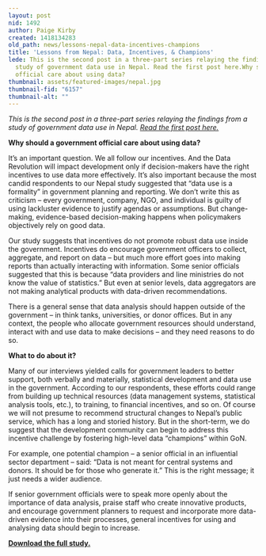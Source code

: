 ```yaml
---
layout: post
nid: 1492
author: Paige Kirby
created: 1418134283
old_path: news/lessons-nepal-data-incentives-champions
title: 'Lessons from Nepal: Data, Incentives, & Champions'
lede: This is the second post in a three-part series relaying the findings from a
  study of government data use in Nepal. Read the first post here.Why should a government
  official care about using data?
thumbnail: assets/featured-images/nepal.jpg
thumbnail-fid: "6157"
thumbnail-alt: ""
---
```


*This is the second post in a three-part series relaying the findings from a study of government data use in Nepal. [Read the first post here.](/news/demand-side-data-revolution-lessons-government-nepal)*

**Why should a government official care about using data?**

It’s an important question. We all follow our incentives. And the Data Revolution will impact development only if decision-makers have the right incentives to use data more effectively. It’s also important because the most candid respondents to our Nepal study suggested that “data use is a formality” in government planning and reporting. We don’t write this as criticism – every government, company, NGO, and individual is guilty of using lackluster evidence to justify agendas or assumptions. But change-making, evidence-based decision-making happens when policymakers objectively rely on good data.

Our study suggests that incentives do not promote robust data use inside the government. Incentives do encourage government officers to collect, aggregate, and report on data – but much more effort goes into making reports than actually interacting with information. Some senior officials suggested that this is because “data providers and line ministries do not know the value of statistics.” But even at senior levels, data aggregators are not making analytical products with data-driven recommendations.

There is a general sense that data analysis should happen outside of the government – in think tanks, universities, or donor offices. But in any context, the people who allocate government resources should understand, interact with and use data to make decisions – and they need reasons to do so.

**What to do about it?**

Many of our interviews yielded calls for government leaders to better support, both verbally and materially, statistical development and data use in the government. According to our respondents, these efforts could range from building up technical resources (data management systems, statistical analysis tools, etc.), to training, to financial incentives, and so on. Of course we will not presume to recommend structural changes to Nepal’s public service, which has a long and storied history. But in the short-term, we do suggest that the development community can begin to address this incentive challenge by fostering high-level data “champions” within GoN.

For example, one potential champion – a senior official in an influential sector department – said: “Data is not meant for central systems and donors. It should be for those who generate it.” This is the right message; it just needs a wider audience.

If senior government officials were to speak more openly about the importance of data analysis, praise staff who create innovative products, and encourage government planners to request and incorporate more data-driven evidence into their processes, general incentives for using and analysing data should begin to increase.

**[Download the full study.](/assets/webfm/pdfs/understanding_government_data_use_in_nepal_final.pdf)**
